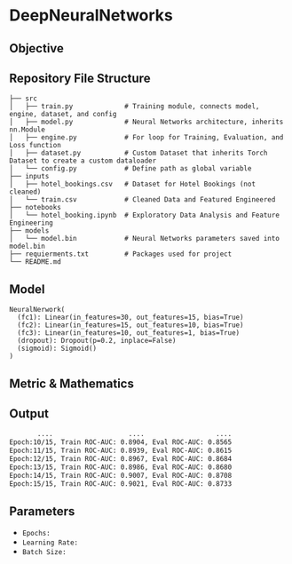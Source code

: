 # DeepNeuralNetworks

## Objective


## Repository File Structure
    ├── src          
    │   ├── train.py             # Training module, connects model, engine, dataset, and config
    │   ├── model.py             # Neural Networks architecture, inherits nn.Module
    │   ├── engine.py            # For loop for Training, Evaluation, and Loss function 
    │   ├── dataset.py           # Custom Dataset that inherits Torch Dataset to create a custom dataloader
    │   └── config.py            # Define path as global variable
    ├── inputs
    │   ├── hotel_bookings.csv   # Dataset for Hotel Bookings (not cleaned)
    │   └── train.csv            # Cleaned Data and Featured Engineered 
    ├── notebooks
    │   └── hotel_booking.ipynb  # Exploratory Data Analysis and Feature Engineering
    ├── models
    │   └── model.bin            # Neural Networks parameters saved into model.bin 
    ├── requierments.txt         # Packages used for project
    └── README.md

## Model
```
NeuralNerwork(
  (fc1): Linear(in_features=30, out_features=15, bias=True)
  (fc2): Linear(in_features=15, out_features=10, bias=True)
  (fc3): Linear(in_features=10, out_features=1, bias=True)
  (dropout): Dropout(p=0.2, inplace=False)
  (sigmoid): Sigmoid()
)
```  

## Metric & Mathematics


## Output
```bash
       ....                   ....                  ....
Epoch:10/15, Train ROC-AUC: 0.8904, Eval ROC-AUC: 0.8565
Epoch:11/15, Train ROC-AUC: 0.8939, Eval ROC-AUC: 0.8615
Epoch:12/15, Train ROC-AUC: 0.8967, Eval ROC-AUC: 0.8684
Epoch:13/15, Train ROC-AUC: 0.8986, Eval ROC-AUC: 0.8680
Epoch:14/15, Train ROC-AUC: 0.9007, Eval ROC-AUC: 0.8708
Epoch:15/15, Train ROC-AUC: 0.9021, Eval ROC-AUC: 0.8733
```


## Parameters
- `Epochs:` 
- `Learning Rate:`
- `Batch Size:`
